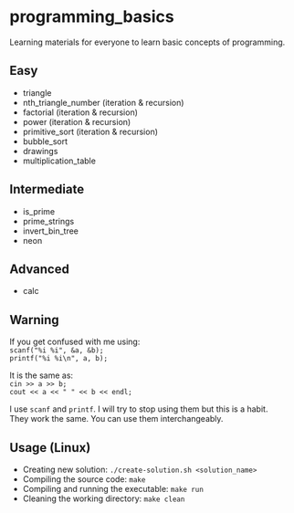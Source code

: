 # programming_basics

Learning materials for everyone to learn basic concepts of programming.

## Easy
* triangle
* nth_triangle_number (iteration & recursion)
* factorial (iteration & recursion)
* power (iteration & recursion)
* primitive_sort (iteration & recursion)
* bubble_sort
* drawings
* multiplication_table

## Intermediate
* is_prime
* prime_strings
* invert_bin_tree
* neon

## Advanced
* calc

## Warning
If you get confused with me using:  
`scanf("%i %i", &a, &b);`  
`printf("%i %i\n", a, b);`  

It is the same as:  
`cin >> a >> b;`  
`cout << a << " " << b << endl;`  

I use `scanf` and `printf`. I will try to stop using them but this is a habit.  
They work the same. You can use them interchangeably.

## Usage (Linux)
* Creating new solution: `./create-solution.sh <solution_name>`
* Compiling the source code: `make`
* Compiling and running the executable: `make run`
* Cleaning the working directory: `make clean`
